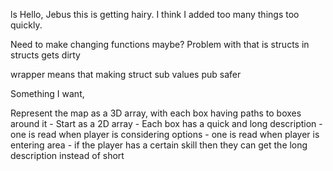 ls
Hello,
Jebus this is getting hairy.
I think I added too many things too quickly.

Need to make changing functions maybe?
Problem with that is structs in structs gets dirty

wrapper means that making struct sub values pub safer

Something I want,

Represent the map as a 3D array, with each box having paths to boxes around it
    - Start as a 2D array
    - Each box has a quick and long description
        - one is read when player is considering options
        - one is read when player is entering area
            - if the player has a certain skill then they can get the long description instead of short